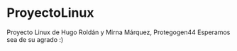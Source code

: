 # ProyectoLinux
Proyecto Linux de Hugo Roldán y Mirna Márquez, Protegogen44
Esperamos sea de su agrado :)
